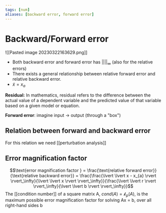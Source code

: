 ```yaml
---
tags: [num]
aliases: [backward error, forward error]
---
```

# Backward/Forward error

![[Pasted image 20230322163629.png]]
- Both backward error and forward error has $\lvert \lvert  \rvert \rvert_\infty$ (also for the relative errors)
- There exists a general relationship between relative forward error and relative backward error.
- $\tilde{x} = x_{a}$

**Residual:** In mathematics, residual refers to the difference between the actual value of a dependent variable and the predicted value of that variable based on a given model or equation.

**Forward error**:
imagine input $\rightarrow$ output (through a "box")

## Relation between forward and backward error
For this relation we need [[perturbation analysis]]

## Error magnification factor
$$\text{error magnification factor } = \frac{\text{relative forward error}}{\text{relative backward error}} = \frac{\frac{\lvert \lvert x - x_{a} \rvert \rvert_\infty}{\lvert \lvert x \rvert \rvert_\infty}}{\frac{\lvert \lvert r \rvert \rvert_\infty}{\lvert \lvert b \rvert \rvert_\infty}}$$
The [[condition number]] of a square matrix A, $cond(A) = \mathcal{k}_{p}(A)$, is the maximum possible error magnification factor for solving Ax = b, over all right-hand sides b
